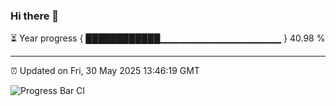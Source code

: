 ### Hi there 👋

⏳ Year progress { ████████████▁▁▁▁▁▁▁▁▁▁▁▁▁▁▁▁▁▁ } 40.98 %

---

⏰ Updated on Fri, 30 May 2025 13:46:19 GMT

![Progress Bar CI](https://github.com/IshwaranRudhara/GIT-ACTION/workflows/Progress%20Bar%20CI/badge.svg)
